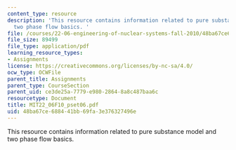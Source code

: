 ```yaml
---
content_type: resource
description: 'This resource contains information related to pure substance model and
  two phase flow basics. '
file: /courses/22-06-engineering-of-nuclear-systems-fall-2010/48ba67ce688441bb69fa3e376327496e_MIT22_06F10_pset06.pdf
file_size: 89499
file_type: application/pdf
learning_resource_types:
- Assignments
license: https://creativecommons.org/licenses/by-nc-sa/4.0/
ocw_type: OCWFile
parent_title: Assignments
parent_type: CourseSection
parent_uid: ce3de25a-7779-e980-2864-8a8c487baa6c
resourcetype: Document
title: MIT22_06F10_pset06.pdf
uid: 48ba67ce-6884-41bb-69fa-3e376327496e
---
```

This resource contains information related to pure substance model and two phase flow basics. 